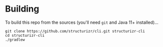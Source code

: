 # Building

To build this repo from the sources (you'll need `git` and Java 11+ installed)...

```
git clone https://github.com/structurizr/cli.git structurizr-cli
cd structurizr-cli
./gradlew
```